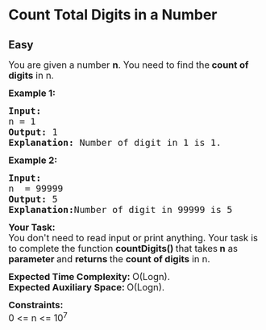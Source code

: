 # Count Total Digits in a Number
## Easy 
<div class="problem-statement">
                <p></p><p><span style="font-size:18px">You are given a number <strong>n</strong>. You need to find the<strong> count of digits</strong> in n.</span></p>

<p><span style="font-size:18px"><strong>Example 1:</strong></span></p>

<pre><span style="font-size:18px"><strong>Input:</strong></span><span style="font-size:18px"><strong>
</strong>n = 1
<strong>Output: </strong>1</span><span style="font-size:18px"><strong>
Explanation: </strong>Number of digit in 1 is 1.</span></pre>

<p><span style="font-size:18px"><strong>Example 2:</strong></span></p>

<pre><span style="font-size:18px"><strong>Input:</strong></span><span style="font-size:18px"><strong>
</strong>n  = 99999
<strong>Output: </strong>5
<strong>Explanation:</strong>Number of digit in 99999 is 5</span></pre>

<p><span style="font-size:18px"><strong>Your Task:</strong><br>
You don't need to read input or print anything. Your task is to complete the function </span><span style="font-size:18px"> <strong>countDigits()&nbsp;</strong>that takes<strong> n</strong> as <strong>parameter </strong>and <strong>returns </strong>the <strong>count of digits</strong> in n.</span></p>

<p><span style="font-size:18px"><strong>Expected Time Complexity:&nbsp;</strong>O(Logn).<br>
<strong>Expected Auxiliary Space:&nbsp;</strong>O(Logn).</span></p>

<p><strong><span style="font-size:18px">Constraints: </span></strong><br>
<span style="font-size:18px">0 &lt;= n &lt;= 10<sup>7</sup></span></p>
 <p></p>
            </div>